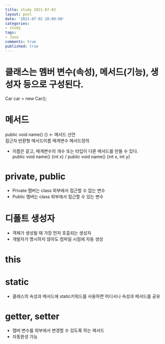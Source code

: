 ```yaml
---
title: study 2021-07-02
layout: post
date: '2021-07-02 20:00:00'
categories:
- study
tags:
- Java
comments: true
published: true
---
```


<script src="https://gist.github.com/parkhyoungmin/dd2142581df103805378eba097d987f3.js"></script>  

<script src="https://gist.github.com/parkhyoungmin/f321e2d2f5fb4f745b8d67ceb6a60101.js"></script>  

# 클래스는 멤버 변수(속성), 메서드(기능), 생성자 등으로 구성된다.
<script src="https://gist.github.com/parkhyoungmin/b4f67f8690cb5914aa965bb847514568.js"></script>  
Car car = new Car();  

# 메서드
public void name() {}  ← 메서드 선언  
접근자 반환형 메서드이름 메게변수  메서드정의  
- 이름은 같고, 매게변수의 개수 또는 타입이 다른 메서드를 만들 수 있다.  
public void name() {int x} / public void name() {int x, int y}  

# private, public
- Private 멤버는 class 외부에서 접근할 수 없는 변수  
- Public 멤버는 class 외부에서 접근할 수 있는 변수  

# 디폴트 생성자
- 객체가 생성될 때 가장 먼저 호출되는 생성자  
- 개발자가 명시하지 않아도 컴파일 시점에 자동 생성  

# this
<script src="https://gist.github.com/parkhyoungmin/d5ff0ef359dffdd7487cc22d12eb1c9f.js"></script>

# static
- 클래스의 속성과 메서드에 static키워드를 사용하면 어디서나 속성과 메서드를 공유  
<script src="https://gist.github.com/parkhyoungmin/ea52ea60f4495e8861a6c4b4b78c4fcb.js"></script>

# getter, setter
- 멤버 변수를 외부에서 변경할 수 있도록 하는 메서드  
- 자동완성 가능  
<script src="https://gist.github.com/parkhyoungmin/39966c94218404b3fe99a7b786facf12.js"></script>
